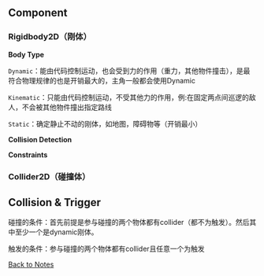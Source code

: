 ## Component

### Rigidbody2D（刚体） 

**Body Type** 

`Dynamic`：能由代码控制运动，也会受到力的作用（重力，其他物件撞击），是最符合物理规律的也是开销最大的，主角一般都会使用Dynamic 

`Kinematic`：只能由代码控制运动，不受其他力的作用，例:在固定两点间巡逻的敌人，不会被其他物件撞出指定路线 

`Static`：确定静止不动的刚体，如地图，障碍物等（开销最小） 

**Collision Detection** 

**Constraints** 

### Collider2D（碰撞体） 

## Collision & Trigger

碰撞的条件：首先前提是参与碰撞的两个物体都有collider（都不为触发）。然后其中至少一个是dynamic刚体。 

触发的条件：参与碰撞的两个物体都有collider且任意一个为触发 

[Back to Notes](https://github.com/Vincent-zz/Unity/blob/main/UnityNotes.md)
